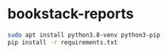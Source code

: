 # bookstack-reports

```bash
sudo apt install python3.8-venv python3-pip
pip install -r requirements.txt
```

